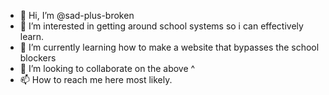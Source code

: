 - 👋 Hi, I’m @sad-plus-broken
- 👀 I’m interested in getting around school systems so i can effectively learn. 
- 🌱 I’m currently learning how to make a website that bypasses the school blockers
- 💞️ I’m looking to collaborate on the above ^
- 📫 How to reach me here most likely.

<!---
sad-plus-broken/sad-plus-broken is a ✨ special ✨ repository because its `README.md` (this file) appears on your GitHub profile.
You can click the Preview link to take a look at your changes.
--->
